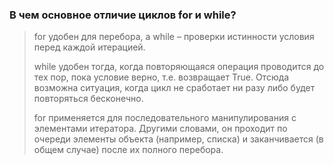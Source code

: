 ### В чем основное отличие циклов for и while?

> for удобен для перебора, а while – проверки истинности условия перед каждой итерацией.
> 
> while удобен тогда, когда повторяющаяся операция проводится до тех пор, пока условие верно, т.е. возвращает True. Отсюда возможна ситуация, когда цикл не сработает ни разу либо будет повторяться бесконечно. 
> 
> for применяется для последовательного манипулирования с элементами итератора. Другими словами, он проходит по очереди элементы объекта (например, списка) и заканчивается (в общем случае) после их полного перебора.
